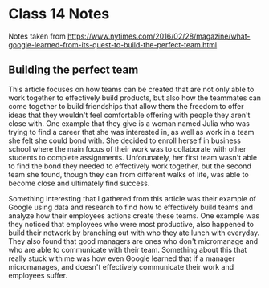 # Class 14 Notes
Notes taken from https://www.nytimes.com/2016/02/28/magazine/what-google-learned-from-its-quest-to-build-the-perfect-team.html

## Building the perfect team

   This article focuses on how teams can be created that are not only able to work together to effectively build products, but also how the teammates can come together to build friendships that 
  allow them the freedom to offer ideas that they wouldn't feel comfortable offering with people they aren't close with. One example that they give is a woman named Julia who was trying to find 
  a career that she was interested in, as well as work in a team she felt she could bond with. She decided to enroll herself in business school where the main focus of their work was to collaborate 
  with other students to complete assignments. Unforunately, her first team wasn't able to find the bond they needed to effectively work together, but the second team she found, though they can from
  different walks of life, was able to become close and ultimately find success. 
  
   Something interesting that I gathered from this article was their example of Google using data and research to find how to effectively build teams and analyze how their employees actions create these teams. 
   One example was they noticed that employees who were most productive, also happened to build their network by branching out with who they ate lunch with everyday. They also found that good managers are ones 
   who don't micromanage and who are able to communicate with their team. Something about this that really stuck with me was how even Google learned that if a manager micromanages, and doesn't effectively communicate
   their work and employees suffer. 
